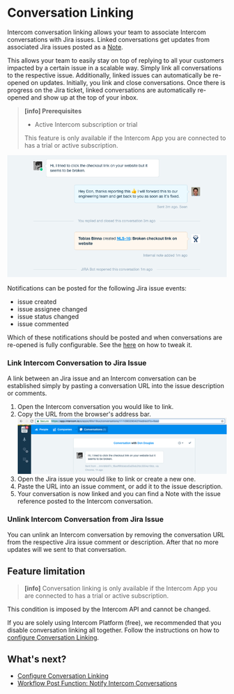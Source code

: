 # Conversation Linking

Intercom conversation linking allows your team to associate Intercom conversations with
Jira issues. Linked conversations get updates from associated Jira issues posted 
as a [Note](https://docs.intercom.com/responding-to-users-and-visitors/work-as-a-team/loop-teammates-into-conversations).

This allows your team to easily stay on top of replying to all your customers impacted
by a certain issue in a scalable way. Simply link all conversations to the
respective issue. Additionally, linked issues can automatically be re-opened on 
updates. Initially, you link and close conversations. Once there is progress on 
the Jira ticket, linked conversations are automatically re-opened and show up at 
the top of your inbox.

> **[info] Prerequisites**
>
> * Active Intercom subscription or trial
>
> This feature is only available if the Intercom App you are connected to has a 
> trial or active subscription.

![Linked Conversation](/assets/addons/intercom/LinkedConversation.png)

 
Notifications can be posted for the following Jira issue events:

* issue created
* issue assignee changed
* issue status changed
* issue commented

Which of these notifications should be posted and when conversations are re-opened
is fully configurable. See the [here](ConversationLinkingConfiguration.md) on how 
to tweak it.

### Link Intercom Conversation to Jira Issue
                                                             
A link between an Jira issue and an Intercom conversation can be established 
simply by pasting a conversation URL into the issue description or comments.

1. Open the Intercom conversation you would like to link.
1. Copy the URL from the browser's address bar.
   ![Copy Conversatio URL](/assets/addons/intercom/CopyConversationUrl.png)
1. Open the Jira issue you would like to link or create a new one.
1. Paste the URL into an issue comment, or add it to the issue description.
1. Your conversation is now linked and you can find a Note 
   with the issue reference posted to the Intercom conversation.
   
### Unlink Intercom Conversation from Jira Issue

You can unlink an Intercom conversation by removing the conversation URL from 
the respective Jira issue comment or description.
After that no more updates will we sent to that conversation.

## Feature limitation

> **[info]** Conversation linking is only available if the Intercom App you are connected to
has a trial or active subscription. 

This condition is imposed by the Intercom API and cannot be changed.

If you are solely using Intercom Platform (free), we recommended that you 
disable conversation linking all together. Follow the instructions on how to [configure
Conversation Linking](ConfigureConnection.html#enabledisable-conversation-linking).


## What's next?

* [Configure Conversation Linking](ConversationLinkingConfiguration.md)
* [Workflow Post Function: Notify Intercom Conversations](NotifyIntercomWPF.md)